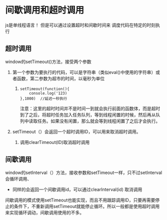 # 间歇调用和超时调用

js是单线程语言！ 但是可以通过设置超时和间歇时间来 调度代码在特定的时刻执行

## 超时调用

window的setTimeout\(\)方法，接受两个参数

1. 第一个参数为要执行的代码，可以是字符串（类似eval\(\)中使用的字符串）或者函数，第二参数为超市的时间，以毫秒为单位
   1. ```
      setTimeout(function(){
          console.log('123)
      },1000)  //延迟一秒执行
      ```

      注意：这里的超时时间并不是时间一到就会执行前面的函数体，而是超时到了之后，将超时任务加入任务队列，等到线程闲置的时候，然后再从队列中读取任务。如果没有闲置，那么就会等到线程闲置了之后才会执行。
2. setTimeout（）会返回一个超时调用ID，可以用来取消超时调用。

   1. 调用clearTimeout\(ID\)取消超时调用



## 间歇调用

window的setInterval（）方法，接收参数和setTimeout一样，只不过setInterval会循环调用、

* 同样的会返回一个间歇调用id，可以通过clearInterval\(id\) 取消调用



间歇调用的模式使用setTimeout也能实现，而且不用跟踪调用ID，只要再需要停止的条件下，不重新调用setTimeout就能停止循环。所以一般都是使用超时调用来实现循环调动，间歇调用使用的不多。







